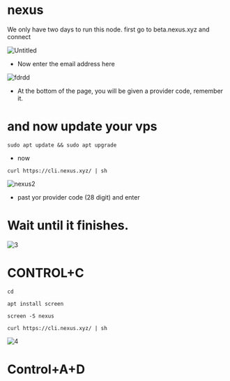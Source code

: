 # nexus
We only have two days to run this node.
first go to beta.nexus.xyz and connect

![Untitled](https://github.com/user-attachments/assets/31a7ff77-cb35-4bc3-9b08-e0b9f456ae19)

- Now enter the email address here

![fdrdd](https://github.com/user-attachments/assets/c0fc1d02-9364-4294-878d-fa9e767a4c59)

- At the bottom of the page, you will be given a provider code, remember it.
# and now update your vps
```
sudo apt update && sudo apt upgrade
```
- now
```
curl https://cli.nexus.xyz/ | sh
```
![nexus2](https://github.com/user-attachments/assets/0c56aa92-e3bb-4113-81d5-5472ae1f721b)

- past yor provider code (28 digit) and enter

# Wait until it finishes.

![3](https://github.com/user-attachments/assets/ba154fc6-46d7-4bf7-8cf0-03dfba11706e)

# CONTROL+C

```
cd

apt install screen

screen -S nexus
```
```
curl https://cli.nexus.xyz/ | sh
```
![4](https://github.com/user-attachments/assets/0cdff948-f622-4b86-88c2-50d73fae46a0)

# Control+A+D




